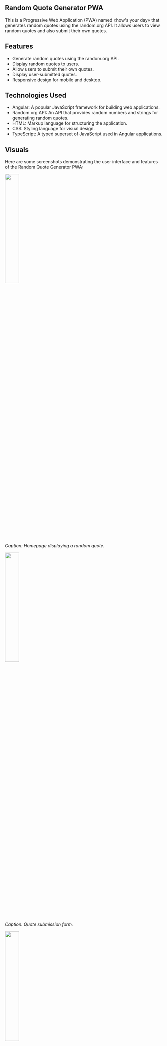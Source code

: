 ## Random Quote Generator PWA
This is a Progressive Web Application (PWA) named «how's your day» that generates random quotes using the random.org API. It allows users to view random quotes and also submit their own quotes.

## Features

- Generate random quotes using the random.org API.
- Display random quotes to users.
- Allow users to submit their own quotes.
- Display user-submitted quotes.
- Responsive design for mobile and desktop.

## Technologies Used
- Angular: A popular JavaScript framework for building web applications.
- Random.org API: An API that provides random numbers and strings for generating random quotes.
- HTML: Markup language for structuring the application.
- CSS: Styling language for visual design.
- TypeScript: A typed superset of JavaScript used in Angular applications.

## Visuals
Here are some screenshots demonstrating the user interface and features of the Random Quote Generator PWA:

<img src="https://github.com/user-attachments/assets/b184e890-4b19-44f1-8569-03f27231c6bf" width=30% height=30%>

_Caption: Homepage displaying a random quote._

<img src="https://github.com/user-attachments/assets/4dd7c46a-17ee-46bd-95b0-928e5ccb2b8a" width=30% height=30%>

_Caption: Quote submission form._

<img src="https://github.com/user-attachments/assets/5bbea080-0a74-4ff8-ba9d-1d3ca8ac6c7b" width=30% height=30%>

_Caption: User-submitted quotes._

## Installation
1. Clone the repository:

```sh
git clone https://github.com/your-username/howsyourday.git
```

2. Navigate to the project directory:

```sh
cd howsyourday
```

3. Install dependencies:
```sh
npm install
```

## Usage
1. Start the development server:
```sh
ng serve
```

2. Open a web browser and navigate to http://localhost:4200 to access the Random Quote Generator application.

## Contributing
Contributions are welcome! If you find any bugs or want to add new features, feel free to open an issue or submit a pull request.

## License
This project is licensed under the [MIT License.](https://de.wikipedia.org/wiki/MIT-Lizenz)
"# howsyourday" 
